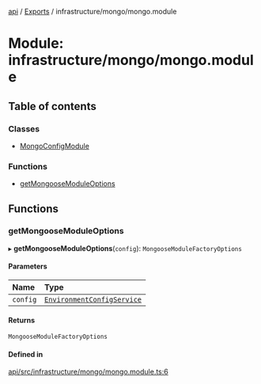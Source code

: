 [api](../README.md) / [Exports](../modules.md) / infrastructure/mongo/mongo.module

# Module: infrastructure/mongo/mongo.module

## Table of contents

### Classes

- [MongoConfigModule](../classes/infrastructure_mongo_mongo_module.MongoConfigModule.md)

### Functions

- [getMongooseModuleOptions](infrastructure_mongo_mongo_module.md#getmongoosemoduleoptions)

## Functions

### getMongooseModuleOptions

▸ **getMongooseModuleOptions**(`config`): `MongooseModuleFactoryOptions`

#### Parameters

| Name | Type |
| :------ | :------ |
| `config` | [`EnvironmentConfigService`](../classes/infrastructure_config_environment_environment_config_service.EnvironmentConfigService.md) |

#### Returns

`MongooseModuleFactoryOptions`

#### Defined in

[api/src/infrastructure/mongo/mongo.module.ts:6](https://github.com/No-Country/c16-58-t-typescript/blob/d2fd85f/api/src/infrastructure/mongo/mongo.module.ts#L6)
